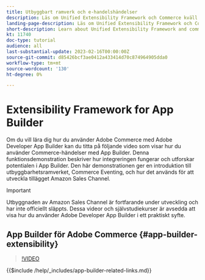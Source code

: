 ```yaml
---
title: Utbyggbart ramverk och e-handelshändelser
description: Läs om Unified Extensibility Framework och Commerce kväll
landing-page-description: Läs om Unified Extensibility Framework och Commerce kväll
short-description: Learn about Unified Extensibility Framework and commerce evening
kt: 11740
doc-type: tutorial
audience: all
last-substantial-update: 2023-02-16T00:00:00Z
source-git-commit: d85426bcf3ae0412a433414d70c874964905dda0
workflow-type: tm+mt
source-wordcount: '130'
ht-degree: 0%

---
```



# Extensibility Framework for App Builder

Om du vill lära dig hur du använder Adobe Commerce med Adobe Developer App Builder kan du titta på följande video som visar hur du använder Commerce-händelser med App Builder. Denna funktionsdemonstration beskriver hur integreringen fungerar och utforskar potentialen i App Builder. Den här demonstrationen ger en introduktion till utbyggbarhetsramverket, Commerce Eventing, och hur det används för att utveckla tillägget Amazon Sales Channel.

>[!IMPORTANT]
>
>Utbyggnaden av Amazon Sales Channel är fortfarande under utveckling och har inte officiellt släppts.  Dessa videor och självstudiekurser är avsedda att visa hur du använder Adobe Developer App Builder i ett praktiskt syfte.

## App Builder för Adobe Commerce {#app-builder-extensibility}

>[!VIDEO](https://video.tv.adobe.com/v/3413328?quality=12&learn=on)

{{$include /help/_includes/app-builder-related-links.md}}
